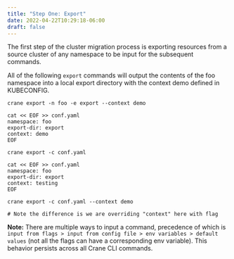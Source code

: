 ```yaml
---
title: "Step One: Export"
date: 2022-04-22T10:29:18-06:00
draft: false
---
```


The first step of the cluster migration process is exporting resources from a source cluster of any namespace to be input for the subsequent commands.

All of the following `export` commands will output the contents of the foo namespace into a local export directory with the context demo defined in KUBECONFIG.
```
crane export -n foo -e export --context demo
```
```
cat << EOF >> conf.yaml
namespace: foo
export-dir: export
context: demo
EOF

crane export -c conf.yaml
```
```
cat << EOF >> conf.yaml
namespace: foo
export-dir: export
context: testing
EOF

crane export -c conf.yaml --context demo

# Note the difference is we are overriding "context" here with flag
```
**Note:** There are multiple ways to input a command, precedence of which is `input from flags > input from config file > env variables > default values` (not all the flags can have a corresponding env variable). This behavior persists across all Crane CLI commands.

